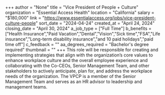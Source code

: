 +++
author = "None"
title = "Vice President of People + Culture"
organization = "Essential Access Health"
location = "California"
salary = "$180,000"
link = "https://www.essentialaccess.org/jobs/vice-president-culture-people"
sort_date = "2024-04-24"
created_at = "April 24, 2024"
closing_date = "April 30, 2024"
a_job_type = ["Full Time"]
b_benefits = ["Health Insurance","Paid Vacation","Dental","Vision","Sick time","FSA","Life insurance","Long-term disability insurance","and 10 paid holidays","paid time off"]
c_feedback = ""
aa_degrees_required = "Bachelor's degree required"
thumbnail = ""
+++
This role will be responsible for creating and implementing strategies that align with the organization’s core values to enhance workplace culture and the overall employee experience and collaborating with the Co-CEOs, Senior Management Team, and other stakeholders to actively anticipate, plan for, and address the workplace needs of the organization. The VPCP is a member of the Senior Management Team and serves as an HR advisor to leadership and management teams.